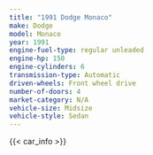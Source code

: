 ```yaml
---
title: "1991 Dodge Monaco"
make: Dodge
model: Monaco
year: 1991
engine-fuel-type: regular unleaded
engine-hp: 150
engine-cylinders: 6
transmission-type: Automatic
driven-wheels: Front wheel drive
number-of-doors: 4
market-category: N/A
vehicle-size: Midsize
vehicle-style: Sedan
---
```


{{< car_info >}}

